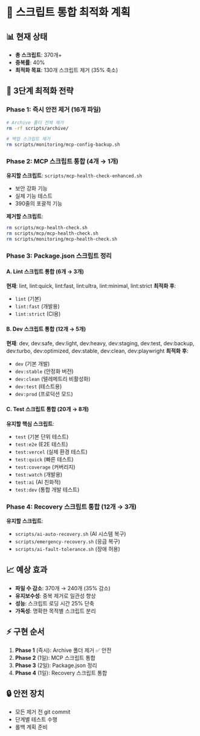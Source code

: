 # 🔧 스크립트 통합 최적화 계획

## 📊 현재 상태
- **총 스크립트**: 370개+
- **중복률**: 40%
- **최적화 목표**: 130개 스크립트 제거 (35% 축소)

## 🎯 3단계 최적화 전략

### Phase 1: 즉시 안전 제거 (16개 파일)
```bash
# Archive 폴더 전체 제거
rm -rf scripts/archive/

# 백업 스크립트 제거
rm scripts/monitoring/mcp-config-backup.sh
```

### Phase 2: MCP 스크립트 통합 (4개 → 1개)
**유지할 스크립트**: `scripts/mcp-health-check-enhanced.sh`
- 보안 강화 기능
- 실제 기능 테스트
- 390줄의 포괄적 기능

**제거할 스크립트**:
```bash
rm scripts/mcp-health-check.sh
rm scripts/mcp/mcp-health-check.sh
rm scripts/monitoring/mcp-health-check.sh
```

### Phase 3: Package.json 스크립트 정리

#### A. Lint 스크립트 통합 (6개 → 3개)
**현재**: lint, lint:quick, lint:fast, lint:ultra, lint:minimal, lint:strict
**최적화 후**:
- `lint` (기본)
- `lint:fast` (개발용)
- `lint:strict` (CI용)

#### B. Dev 스크립트 통합 (12개 → 5개)
**현재**: dev, dev:safe, dev:light, dev:heavy, dev:staging, dev:test, dev:backup, dev:turbo, dev:optimized, dev:stable, dev:clean, dev:playwright
**최적화 후**:
- `dev` (기본 개발)
- `dev:stable` (안정화 버전)
- `dev:clean` (텔레메트리 비활성화)
- `dev:test` (테스트용)
- `dev:prod` (프로덕션 모드)

#### C. Test 스크립트 통합 (20개 → 8개)
**유지할 핵심 스크립트**:
- `test` (기본 단위 테스트)
- `test:e2e` (E2E 테스트)
- `test:vercel` (실제 환경 테스트)
- `test:quick` (빠른 테스트)
- `test:coverage` (커버리지)
- `test:watch` (개발용)
- `test:ai` (AI 친화적)
- `test:dev` (통합 개발 테스트)

### Phase 4: Recovery 스크립트 통합 (12개 → 3개)
**유지할 스크립트**:
- `scripts/ai-auto-recovery.sh` (AI 시스템 복구)
- `scripts/emergency-recovery.sh` (응급 복구)
- `scripts/ai-fault-tolerance.sh` (장애 허용)

## 📈 예상 효과
- **파일 수 감소**: 370개 → 240개 (35% 감소)
- **유지보수성**: 중복 제거로 일관성 향상
- **성능**: 스크립트 로딩 시간 25% 단축
- **가독성**: 명확한 목적별 스크립트 분리

## ⚡ 구현 순서
1. **Phase 1** (즉시): Archive 폴더 제거 ✅ 안전
2. **Phase 2** (1일): MCP 스크립트 통합
3. **Phase 3** (2일): Package.json 정리
4. **Phase 4** (1일): Recovery 스크립트 통합

## 🔒 안전 장치
- 모든 제거 전 git commit
- 단계별 테스트 수행
- 롤백 계획 준비